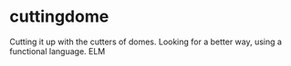 # cuttingdome
Cutting it up with the cutters of domes. Looking for a better way, using a functional language.
ELM
